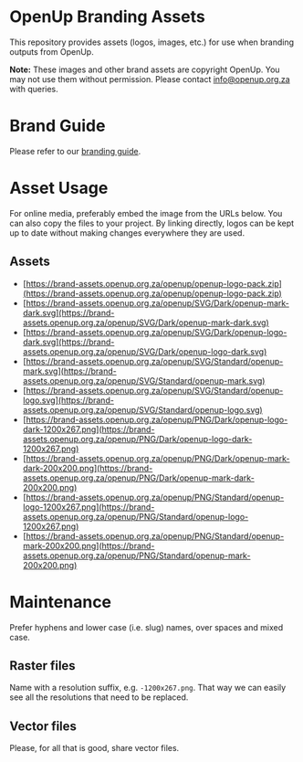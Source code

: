 # OpenUp Branding Assets

This repository provides assets (logos, images, etc.) for use when branding outputs from OpenUp.

**Note:** These images and other brand assets are copyright OpenUp. You may not use them without permission. Please contact [info@openup.org.za](mailto:info@openup.org.za) with queries.

# Brand Guide

Please refer to our [branding guide](https://openup.org.za/brand).


# Asset Usage

For online media, preferably embed the image from the URLs below. You can also copy the files to your project. By linking directly, logos can be kept up to date without making changes everywhere they are used.


## Assets

* [https://brand-assets.openup.org.za/openup/openup-logo-pack.zip](https://brand-assets.openup.org.za/openup/openup-logo-pack.zip)
* [https://brand-assets.openup.org.za/openup/SVG/Dark/openup-mark-dark.svg](https://brand-assets.openup.org.za/openup/SVG/Dark/openup-mark-dark.svg)
* [https://brand-assets.openup.org.za/openup/SVG/Dark/openup-logo-dark.svg](https://brand-assets.openup.org.za/openup/SVG/Dark/openup-logo-dark.svg)
* [https://brand-assets.openup.org.za/openup/SVG/Standard/openup-mark.svg](https://brand-assets.openup.org.za/openup/SVG/Standard/openup-mark.svg)
* [https://brand-assets.openup.org.za/openup/SVG/Standard/openup-logo.svg](https://brand-assets.openup.org.za/openup/SVG/Standard/openup-logo.svg)
* [https://brand-assets.openup.org.za/openup/PNG/Dark/openup-logo-dark-1200x267.png](https://brand-assets.openup.org.za/openup/PNG/Dark/openup-logo-dark-1200x267.png)
* [https://brand-assets.openup.org.za/openup/PNG/Dark/openup-mark-dark-200x200.png](https://brand-assets.openup.org.za/openup/PNG/Dark/openup-mark-dark-200x200.png)
* [https://brand-assets.openup.org.za/openup/PNG/Standard/openup-logo-1200x267.png](https://brand-assets.openup.org.za/openup/PNG/Standard/openup-logo-1200x267.png)
* [https://brand-assets.openup.org.za/openup/PNG/Standard/openup-mark-200x200.png](https://brand-assets.openup.org.za/openup/PNG/Standard/openup-mark-200x200.png)


# Maintenance

Prefer hyphens and lower case (i.e. slug) names, over spaces and mixed case.


## Raster files

Name with a resolution suffix, e.g. `-1200x267.png`. That way we can easily see all the resolutions that need to be replaced.


## Vector files

Please, for all that is good, share vector files.